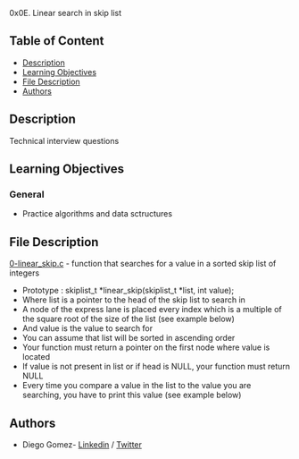 0x0E. Linear search in skip list

## Table of Content
* [Description](#description)
* [Learning Objectives](#learning-objectives)
* [File Description](#file-description)
* [Authors](#authors)

## Description
Technical interview questions


## Learning Objectives
### General

- Practice algorithms and data sctructures


## File Description

[0-linear_skip.c](0-linear_skip.c) - function that searches for a value in a sorted skip list of integers

- Prototype : skiplist_t *linear_skip(skiplist_t *list, int value);
- Where list is a pointer to the head of the skip list to search in
- A node of the express lane is placed every index which is a multiple of the square root of the size of the list (see example below)
- And value is the value to search for
- You can assume that list will be sorted in ascending order
- Your function must return a pointer on the first node where value is located
- If value is not present in list or if head is NULL, your function must return NULL
- Every time you compare a value in the list to the value you are searching, you have to print this value (see example below)


## Authors
* Diego Gomez- [Linkedin](https://www.linkedin.com/in/diego-g%C3%B3mez-8861b61a1/) / [Twitter](https://twitter.com/dagomez2530)
